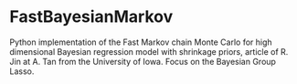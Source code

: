 # FastBayesianMarkov
Python implementation of the Fast Markov chain Monte Carlo for high dimensional Bayesian regression model with shrinkage priors, article of R. Jin at A. Tan from the University of Iowa. Focus on the Bayesian Group Lasso.
